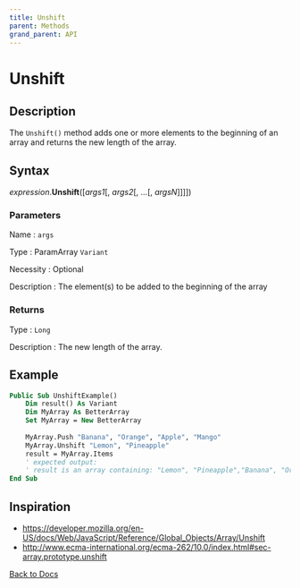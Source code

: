 ```yaml
---
title: Unshift
parent: Methods
grand_parent: API
---
```


# Unshift

## Description
The `Unshift()` method adds one or more elements to the beginning of an array and returns the new length of the array.

## Syntax

*expression*.**Unshift**([*args1*[, *args2*[, ...[, *argsN*]]]])

### Parameters

Name 
: `args`

Type
: ParamArray `Variant`

Necessity
: Optional

Description
: The element(s) to be added to the beginning of the array

### Returns

Type
: `Long`

Description
: The new length of the array.

## Example

```vb
Public Sub UnshiftExample()
    Dim result() As Variant
    Dim MyArray As BetterArray
    Set MyArray = New BetterArray
    
    MyArray.Push "Banana", "Orange", "Apple", "Mango"
    MyArray.Unshift "Lemon", "Pineapple"
    result = MyArray.Items
    ' expected output:
    ' result is an array containing: "Lemon", "Pineapple","Banana", "Orange", "Apple", "Mango"
End Sub
```

## Inspiration
* <https://developer.mozilla.org/en-US/docs/Web/JavaScript/Reference/Global_Objects/Array/Unshift>
* <http://www.ecma-international.org/ecma-262/10.0/index.html#sec-array.prototype.unshift>

[Back to Docs](https://senipah.github.io/VBA-Better-Array/)